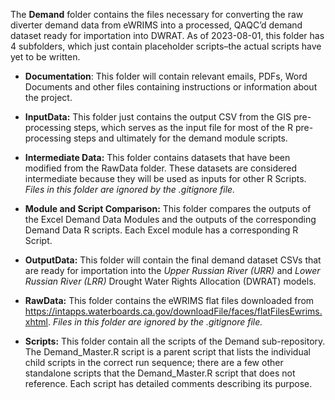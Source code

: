 The **Demand** folder contains the files necessary for converting the raw diverter
demand data from eWRIMS into a processed, QAQC’d demand dataset ready
for importation into DWRAT. As of 2023-08-01, this folder has 4
subfolders, which just contain placeholder scripts–the actual scripts
have yet to be written.

- **Documentation**: This folder will contain relevant emails, PDFs, Word
  Documents and other files containing instructions or information about
  the project.

- **InputData:** This folder just contains the output CSV from the GIS
  pre-processing steps, which serves as the input file for most of the R
  pre-processing steps and ultimately for the demand module scripts.

- **Intermediate Data:** This folder contains datasets that have been
  modified from the RawData folder. These datasets are considered
  intermediate because they will be used as inputs for other R Scripts.
  *Files in this folder are ignored by the .gitignore file.*

- **Module and Script Comparison:** This folder compares the outputs of
  the Excel Demand Data Modules and the outputs of the corresponding Demand Data R
  scripts. Each Excel module has a corresponding R Script.

- **OutputData:** This folder will contain the final demand dataset CSVs
  that are ready for importation into the *Upper Russian River (URR)* and
  *Lower Russian River (LRR)* Drought Water Rights Allocation (DWRAT)
  models.

- **RawData:** This folder contains the eWRIMS flat files downloaded from https://intapps.waterboards.ca.gov/downloadFile/faces/flatFilesEwrims.xhtml.
*Files in this folder are ignored by the .gitignore file.*

- **Scripts:** This folder contain all the scripts of the Demand sub-repository. The Demand_Master.R script is a parent script that lists the individual child scripts in the correct run sequence; there are a few other standalone scripts that the Demand_Master.R script that does not reference. Each script has detailed comments describing its purpose. 
